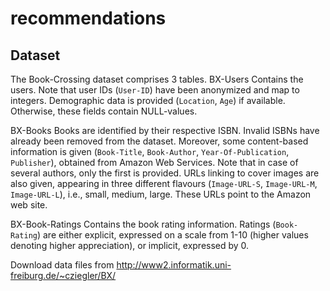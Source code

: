 # recommendations

## Dataset

The Book-Crossing dataset comprises 3 tables.
BX-Users
Contains the users. Note that user IDs (`User-ID`) have been anonymized and map to integers. Demographic data is provided (`Location`, `Age`) if available. Otherwise, these fields contain NULL-values.

BX-Books
Books are identified by their respective ISBN. Invalid ISBNs have already been removed from the dataset. Moreover, some content-based information is given (`Book-Title`, `Book-Author`, `Year-Of-Publication`, `Publisher`), obtained from Amazon Web Services. Note that in case of several authors, only the first is provided. URLs linking to cover images are also given, appearing in three different flavours (`Image-URL-S`, `Image-URL-M`, `Image-URL-L`), i.e., small, medium, large. These URLs point to the Amazon web site.

BX-Book-Ratings
Contains the book rating information. Ratings (`Book-Rating`) are either explicit, expressed on a scale from 1-10 (higher values denoting higher appreciation), or implicit, expressed by 0.

Download data files from http://www2.informatik.uni-freiburg.de/~cziegler/BX/
